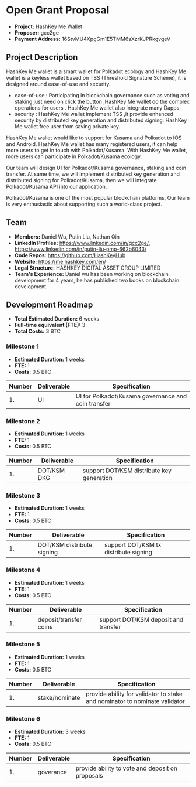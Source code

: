 # Open Grant Proposal

* **Project:** HashKey Me Wallet
* **Proposer:** gcc2ge
* **Payment Address:** 16StvMU4XpgGm1E5TMM6sXzrKJPRkgvgeV

## Project Description 

HashKey Me wallet is a smart wallet for Polkadot ecology and HashKey Me wallet is a keyless wallet based on TSS (Threshold Signature Scheme), it is designed around ease-of-use and security. 
- ease-of-use : Participating in blockchain governance such as voting and staking just need on click the button ,HashKey Me wallet do the complex  operations for users . HashKey Me wallet also integrate many Dapps.
- security : HashKey Me wallet implement TSS ,it provide enhanced security by distributed key generation and distributed signing. HashKey Me wallet free user from saving private key.

HashKey Me wallet would like to support for Kusama and Polkadot to IOS and Android. HashKey Me wallet has many registered users, it can help more users to get in touch with Polkadot/Kusama. With HashKey Me wallet, more users can  participate in Polkadot/Kusama ecology.

Our team will design UI for Polkadot/Kusama governance, staking and coin transfer. At same time, we will implement distributed key generation and distributed signing for Polkadot/Kusama, then we will integrate Polkadot/Kusama API into our application.


Polkadot/Kusama is one of the most popular blockchain platforms, Our team is very enthusiastic about supporting such a world-class project. 


## Team 

* **Members:** Daniel Wu, Putin Liu, Nathan Qin
* **LinkedIn Profiles:** https://www.linkedin.com/in/gcc2ge/, https://www.linkedin.com/in/putin-liu-pmp-662b6043/
* **Code Repos:** https://github.com/HashKeyHub
* **Website:**	 https://me.hashkey.com/en/
* **Legal Structure:**  HASHKEY DIGITAL ASSET GROUP LIMITED
* **Team's Experience:** Daniel wu has been working on blockchain development for 4 years, he has published two books on blockchain development.

## Development Roadmap 

* **Total Estimated Duration:** 6 weeks
* **Full-time equivalent (FTE):**  3
* **Total Costs:** 3 BTC


### Milestone 1

* **Estimated Duration:** 1 weeks 
* **FTE:**  1
* **Costs:** 0.5 BTC


| Number | Deliverable | Specification | 
| ------------- | ------------- | ------------- |
| 1. | UI|UI for Polkadot/Kusama governance and coin transfer |  

### Milestone 2

* **Estimated Duration:** 1 weeks 
* **FTE:**  1
* **Costs:** 0.5 BTC


| Number | Deliverable | Specification | 
| ------------- | ------------- | ------------- |
| 1. | DOT/KSM DKG| support DOT/KSM distribute key generation |  

### Milestone 3

* **Estimated Duration:** 1 weeks 
* **FTE:**  1
* **Costs:** 0.5 BTC


| Number | Deliverable | Specification | 
| ------------- | ------------- | ------------- |
| 1. | DOT/KSM distribute signing| support DOT/KSM tx distribute signing |  

### Milestone 4

* **Estimated Duration:** 1 weeks 
* **FTE:**  1
* **Costs:** 0.5 BTC


| Number | Deliverable | Specification | 
| ------------- | ------------- | ------------- |
| 1. | deposit/transfer coins| support DOT/KSM deposit and transfer |  


### Milestone 5

* **Estimated Duration:** 1 weeks 
* **FTE:**  1
* **Costs:** 0.5 BTC


| Number | Deliverable | Specification | 
| ------------- | ------------- | ------------- |
| 1. | stake/nominate | provide ability for validator to stake and nominator to nominate validator|   


### Milestone 6

* **Estimated Duration:** 3 weeks 
* **FTE:**  1
* **Costs:** 0.5 BTC


| Number | Deliverable | Specification | 
| ------------- | ------------- | ------------- |
| 1. |goverance	| provide ability to vote and deposit on proposals  |  
  



